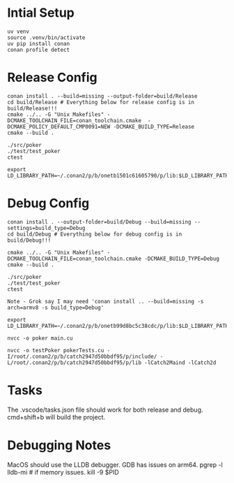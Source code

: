 # Intial Setup

    uv venv
    source .venv/bin/activate
    uv pip install conan
    conan profile detect

# Release Config

    conan install . --build=missing --output-folder=build/Release
    cd build/Release # Everything below for release config is in build/Release!!!
    cmake ../.. -G "Unix Makefiles" -DCMAKE_TOOLCHAIN_FILE=conan_toolchain.cmake  -DCMAKE_POLICY_DEFAULT_CMP0091=NEW -DCMAKE_BUILD_TYPE=Release
    cmake --build . 

    ./src/poker   
    ./test/test_poker
    ctest

    export LD_LIBRARY_PATH=~/.conan2/p/b/onetb1501c61605790/p/lib:$LD_LIBRARY_PATH

# Debug Config

    conan install . --output-folder=build/Debug --build=missing --settings=build_type=Debug
    cd build/Debug # Everything below for debug config is in build/Debug!!!
    
    cmake ../.. -G "Unix Makefiles" -DCMAKE_TOOLCHAIN_FILE=conan_toolchain.cmake -DCMAKE_BUILD_TYPE=Debug
    cmake --build .

    ./src/poker
    ./test/test_poker
    ctest

    Note - Grok say I may need 'conan install .. --build=missing -s arch=armv8 -s build_type=Debug'

    export LD_LIBRARY_PATH=~/.conan2/p/b/onetb99d8bc5c38cdc/p/lib:$LD_LIBRARY_PATH

    nvcc -o poker main.cu

    nvcc -o testPoker pokerTests.cu -I/root/.conan2/p/b/catch2947d50bbdf95/p/include/ -L/root/.conan2/p/b/catch2947d50bbdf95/p/lib -lCatch2Maind -lCatch2d

# Tasks

The .vscode/tasks.json file should work for both release and debug.
cmd+shift+b will build the project.

# Debugging Notes

MacOS should use the LLDB debugger. GDB has issues on arm64.
pgrep -l lldb-mi # if memory issues.
kill -9 $PID